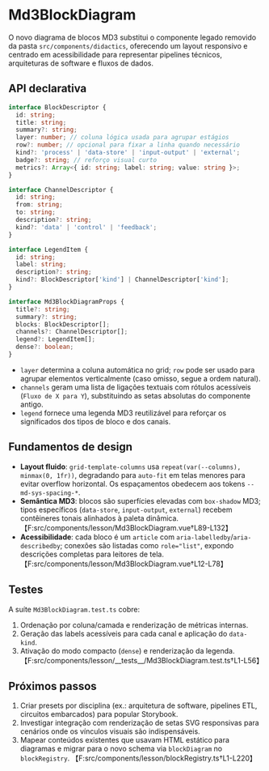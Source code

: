# Md3BlockDiagram

O novo diagrama de blocos MD3 substitui o componente legado removido da pasta `src/components/didactics`, oferecendo um layout responsivo e centrado em acessibilidade para representar pipelines técnicos, arquiteturas de software e fluxos de dados.

## API declarativa

```ts
interface BlockDescriptor {
  id: string;
  title: string;
  summary?: string;
  layer: number; // coluna lógica usada para agrupar estágios
  row?: number; // opcional para fixar a linha quando necessário
  kind?: 'process' | 'data-store' | 'input-output' | 'external';
  badge?: string; // reforço visual curto
  metrics?: Array<{ id: string; label: string; value: string }>;
}

interface ChannelDescriptor {
  id: string;
  from: string;
  to: string;
  description?: string;
  kind?: 'data' | 'control' | 'feedback';
}

interface LegendItem {
  id: string;
  label: string;
  description?: string;
  kind?: BlockDescriptor['kind'] | ChannelDescriptor['kind'];
}

interface Md3BlockDiagramProps {
  title?: string;
  summary?: string;
  blocks: BlockDescriptor[];
  channels?: ChannelDescriptor[];
  legend?: LegendItem[];
  dense?: boolean;
}
```

- `layer` determina a coluna automática no grid; `row` pode ser usado para agrupar elementos verticalmente (caso omisso, segue a ordem natural).
- `channels` geram uma lista de ligações textuais com rótulos acessíveis (`Fluxo de X para Y`), substituindo as setas absolutas do componente antigo.
- `legend` fornece uma legenda MD3 reutilizável para reforçar os significados dos tipos de bloco e dos canais.

## Fundamentos de design

- **Layout fluido**: `grid-template-columns` usa `repeat(var(--columns), minmax(0, 1fr))`, degradando para `auto-fit` em telas menores para evitar overflow horizontal. Os espaçamentos obedecem aos tokens `--md-sys-spacing-*`.
- **Semântica MD3**: blocos são superfícies elevadas com `box-shadow` MD3; tipos específicos (`data-store`, `input-output`, `external`) recebem contêineres tonais alinhados à paleta dinâmica. 【F:src/components/lesson/Md3BlockDiagram.vue†L89-L132】
- **Acessibilidade**: cada bloco é um `article` com `aria-labelledby`/`aria-describedby`; conexões são listadas como `role="list"`, expondo descrições completas para leitores de tela. 【F:src/components/lesson/Md3BlockDiagram.vue†L12-L78】

## Testes

A suíte `Md3BlockDiagram.test.ts` cobre:

1. Ordenação por coluna/camada e renderização de métricas internas.
2. Geração das labels acessíveis para cada canal e aplicação do `data-kind`.
3. Ativação do modo compacto (`dense`) e renderização da legenda. 【F:src/components/lesson/\_\_tests\_\_/Md3BlockDiagram.test.ts†L1-L56】

## Próximos passos

1. Criar presets por disciplina (ex.: arquitetura de software, pipelines ETL, circuitos embarcados) para popular Storybook.
2. Investigar integração com renderização de setas SVG responsivas para cenários onde os vínculos visuais são indispensáveis.
3. Mapear conteúdos existentes que usavam HTML estático para diagramas e migrar para o novo schema via `blockDiagram` no `blockRegistry`. 【F:src/components/lesson/blockRegistry.ts†L1-L220】
